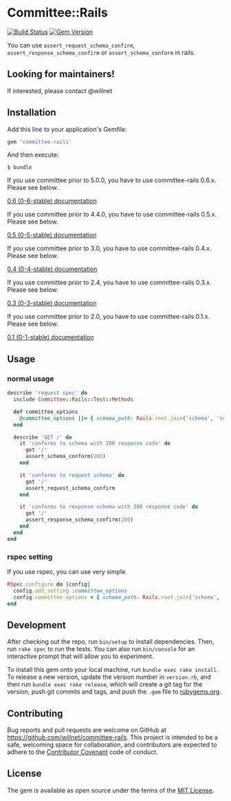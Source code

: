 # Committee::Rails

[![Build Status](https://github.com/willnet/committee-rails/actions/workflows/test.yml/badge.svg)](https://github.com/willnet/committee-rails/actions/workflows/test.yml)
[![Gem Version](https://badge.fury.io/rb/committee-rails.svg)](https://badge.fury.io/rb/committee-rails)

You can use `assert_request_schema_confirm`, `assert_response_schema_confirm` or `assert_schema_conform` in rails.

## Looking for maintainers!

If interested, please contact @willnet

## Installation

Add this line to your application's Gemfile:

```ruby
gem 'committee-rails'
```

And then execute:

    $ bundle

If you use committee prior to 5.0.0, you have to use committee-rails 0.6.x. Please see below.

[0.6 (0-6-stable) documentation](https://github.com/willnet/committee-rails/tree/0-6-stable)

If you use committee prior to 4.4.0, you have to use committee-rails 0.5.x. Please see below.

[0.5 (0-5-stable) documentation](https://github.com/willnet/committee-rails/tree/0-5-stable)

If you use committee prior to 3.0, you have to use committee-rails 0.4.x. Please see below.

[0.4 (0-4-stable) documentation](https://github.com/willnet/committee-rails/tree/0-4-stable)

If you use committee prior to 2.4, you have to use committee-rails 0.3.x. Please see below.

[0.3 (0-3-stable) documentation](https://github.com/willnet/committee-rails/tree/0-3-stable)

If you use committee prior to 2.0, you have to use committee-rails 0.1.x. Please see below.

[0.1 (0-1-stable) documentation](https://github.com/willnet/committee-rails/tree/0-1-stable)

## Usage

### normal usage

```ruby
describe 'request spec' do
  include Committee::Rails::Test::Methods

  def committee_options
    @committee_options ||= { schema_path: Rails.root.join('schema', 'schema.json').to_s }
  end

  describe 'GET /' do
    it 'conforms to schema with 200 response code' do
      get '/'
      assert_schema_conform(200)
    end

    it 'conforms to request schema' do
      get '/'
      assert_request_schema_confirm
    end

    it 'conforms to response schema with 200 response code' do
      get '/'
      assert_response_schema_confirm(200)
    end
  end
end
```

### rspec setting
If you use rspec, you can use very simple.

```ruby
RSpec.configure do |config|
  config.add_setting :committee_options
  config.committee_options = { schema_path: Rails.root.join('schema', 'schema.json').to_s }
end
```

## Development

After checking out the repo, run `bin/setup` to install dependencies. Then, run `rake spec` to run the tests. You can also run `bin/console` for an interactive prompt that will allow you to experiment.

To install this gem onto your local machine, run `bundle exec rake install`. To release a new version, update the version number in `version.rb`, and then run `bundle exec rake release`, which will create a git tag for the version, push git commits and tags, and push the `.gem` file to [rubygems.org](https://rubygems.org).

## Contributing

Bug reports and pull requests are welcome on GitHub at https://github.com/willnet/committee-rails. This project is intended to be a safe, welcoming space for collaboration, and contributors are expected to adhere to the [Contributor Covenant](http://contributor-covenant.org) code of conduct.


## License

The gem is available as open source under the terms of the [MIT License](http://opensource.org/licenses/MIT).
